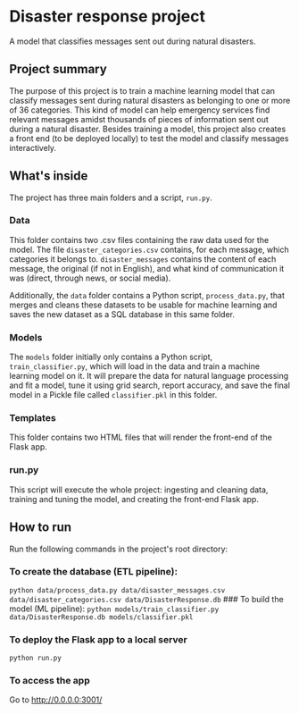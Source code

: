 # Disaster response project
A model that classifies messages sent out during natural disasters.

## Project summary
The purpose of this project is to train a machine learning model that can classify messages sent during natural disasters as belonging to one or more of 36 categories. This kind of model can help emergency services find relevant messages amidst thousands of pieces of information sent out during a natural disaster. Besides training a model, this project also creates a front end (to be deployed locally) to test the model and classify messages interactively.

## What's inside
The project has three main folders and a script, `run.py`.
### Data
This folder contains two .csv files containing the raw data used for the model. The file `disaster_categories.csv` contains, for each message, which categories it belongs to. `disaster_messages` contains the content of each message, the original (if not in English), and what kind of communication it was (direct, through news, or social media). 

Additionally, the `data` folder contains a Python script, `process_data.py`, that merges and cleans these datasets to be usable for machine learning and saves the new dataset as a SQL database in this same folder.

### Models
The `models` folder initially only contains a Python script, `train_classifier.py`, which will load in the data and train a machine learning model on it. It will prepare the data for natural language processing and fit a model, tune it using grid search, report accuracy, and save the final model in a Pickle file called `classifier.pkl` in this folder.

### Templates
This folder contains two HTML files that will render the front-end of the Flask app. 

### run.py
This script will execute the whole project: ingesting and cleaning data, training and tuning the model, and creating the front-end Flask app. 

## How to run
Run the following commands in the project's root directory:
  ### To create the database (ETL pipeline):
 `python data/process_data.py data/disaster_messages.csv data/disaster_categories.csv data/DisasterResponse.db`
  ### To build the model (ML pipeline):
`python models/train_classifier.py data/DisasterResponse.db models/classifier.pkl`
  ### To deploy the Flask app to a local server
`python run.py`
  ### To access the app
Go to http://0.0.0.0:3001/
